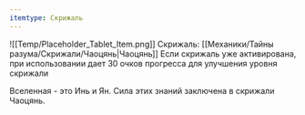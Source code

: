 ```yaml
---
itemtype: Скрижаль
---
```

![[Temp/Placeholder_Tablet_Item.png]]
Скрижаль: [[Механики/Тайны разума/Скрижали/Чаоцянь|Чаоцянь]]
Если скрижаль уже активирована, при использовании дает 30 очков прогресса для улучшения уровня скрижали

Вселенная - это Инь и Ян. Сила этих знаний заключена в скрижали Чаоцянь.

